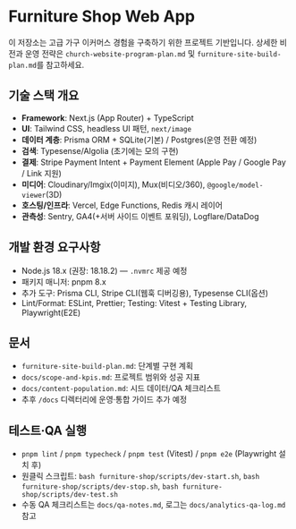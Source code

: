 # Furniture Shop Web App

이 저장소는 고급 가구 이커머스 경험을 구축하기 위한 프로젝트 기반입니다. 상세한 비전과 운영 전략은 `church-website-program-plan.md` 및 `furniture-site-build-plan.md`를 참고하세요.

## 기술 스택 개요
- **Framework**: Next.js (App Router) + TypeScript
- **UI**: Tailwind CSS, headless UI 패턴, `next/image`
- **데이터 계층**: Prisma ORM + SQLite(기본) / Postgres(운영 전환 예정)
- **검색**: Typesense/Algolia (초기에는 모의 구현)
- **결제**: Stripe Payment Intent + Payment Element (Apple Pay / Google Pay / Link 지원)
- **미디어**: Cloudinary/Imgix(이미지), Mux(비디오/360), `@google/model-viewer`(3D)
- **호스팅/인프라**: Vercel, Edge Functions, Redis 캐시 레이어
- **관측성**: Sentry, GA4(+서버 사이드 이벤트 포워딩), Logflare/DataDog

## 개발 환경 요구사항
- Node.js 18.x (권장: 18.18.2) — `.nvmrc` 제공 예정
- 패키지 매니저: pnpm 8.x
- 추가 도구: Prisma CLI, Stripe CLI(웹훅 디버깅용), Typesense CLI(옵션)
- Lint/Format: ESLint, Prettier; Testing: Vitest + Testing Library, Playwright(E2E)

## 문서
- `furniture-site-build-plan.md`: 단계별 구현 계획
- `docs/scope-and-kpis.md`: 프로젝트 범위와 성공 지표
- `docs/content-population.md`: 시드 데이터/QA 체크리스트
- 추후 `/docs` 디렉터리에 운영·통합 가이드 추가 예정

## 테스트·QA 실행
- `pnpm lint` / `pnpm typecheck` / `pnpm test` (Vitest) / `pnpm e2e` (Playwright 설치 후)
- 원클릭 스크립트: `bash furniture-shop/scripts/dev-start.sh`, `bash furniture-shop/scripts/dev-stop.sh`, `bash furniture-shop/scripts/dev-test.sh`
- 수동 QA 체크리스트는 `docs/qa-notes.md`, 로그는 `docs/analytics-qa-log.md` 참고
